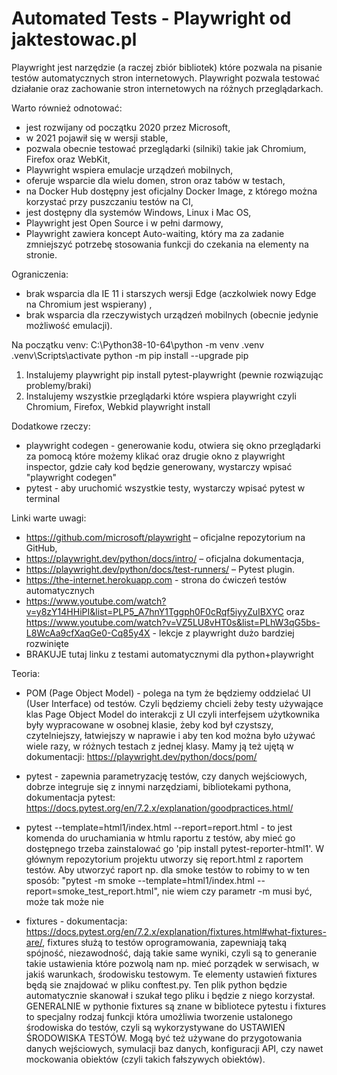 # Automated Tests - Playwright od jaktestowac.pl

Playwright jest narzędzie (a raczej zbiór bibliotek) które pozwala na pisanie testów automatycznych stron internetowych. Playwright pozwala testować działanie oraz zachowanie stron internetowych na różnych przeglądarkach.

Warto również odnotować:

- jest rozwijany od początku 2020 przez Microsoft,
- w 2021 pojawił się w wersji stable,
- pozwala obecnie testować przeglądarki (silniki) takie jak Chromium, Firefox oraz WebKit,
- Playwright wspiera emulacje urządzeń mobilnych,
- oferuje wsparcie dla wielu domen, stron oraz tabów w testach,
- na Docker Hub dostępny jest oficjalny Docker Image, z którego można korzystać przy puszczaniu testów na CI,
- jest dostępny dla systemów Windows, Linux i Mac OS,
- Playwright jest Open Source i w pełni darmowy,
- Playwright zawiera koncept Auto-waiting, który ma za zadanie zmniejszyć potrzebę stosowania funkcji do czekania na elementy na stronie.

Ograniczenia:

- brak wsparcia dla IE 11 i starszych wersji Edge (aczkolwiek nowy Edge na Chromium jest wspierany) ,
- brak wsparcia dla rzeczywistych urządzeń mobilnych (obecnie jedynie możliwość emulacji).

Na początku venv:
C:\Python38-10-64\python -m venv .venv
.venv\Scripts\activate
python -m pip install --upgrade pip

1. Instalujemy playwright
   pip install pytest-playwright (pewnie rozwiązując problemy/braki)
2. Instalujemy wszystkie przeglądarki które wspiera playwright czyli Chromium, Firefox, Webkid
   playwright install

Dodatkowe rzeczy:

- playwright codegen - generowanie kodu, otwiera się okno przeglądarki za pomocą które możemy klikać oraz drugie okno z playwright inspector, gdzie cały kod będzie generowany, wystarczy wpisać "playwright codegen"
- pytest - aby uruchomić wszystkie testy, wystarczy wpisać pytest w terminal

Linki warte uwagi:

- https://github.com/microsoft/playwright – oficjalne repozytorium na GitHub,
- https://playwright.dev/python/docs/intro/ – oficjalna dokumentacja,
- https://playwright.dev/python/docs/test-runners/ – Pytest plugin.
- https://the-internet.herokuapp.com - strona do ćwiczeń testów automatycznych
- https://www.youtube.com/watch?v=y8zY14HHiPI&list=PLP5_A7hnY1Tggph0F0cRqf5iyyZuIBXYC oraz https://www.youtube.com/watch?v=VZ5LU8vHT0s&list=PLhW3qG5bs-L8WcAa9cfXaqGe0-Cq85y4X - lekcje z playwright dużo bardziej rozwinięte
- BRAKUJE tutaj linku z testami automatycznymi dla python+playwright

Teoria:

- POM (Page Object Model) - polega na tym że będziemy oddzielać UI (User Interface) od testów. Czyli będziemy chcieli żeby testy używające klas Page Object Model do interakcji z UI czyli interfejsem użytkownika były wypracowane w osobnej klasie, żeby kod był czystszy, czytelniejszy, łatwiejszy w naprawie i aby ten kod można było używać wiele razy, w różnych testach z jednej klasy. Mamy ją też ujętą w dokumentacji: https://playwright.dev/python/docs/pom/

- pytest - zapewnia parametryzację testów, czy danych wejściowych, dobrze integruje się z innymi narzędziami, bibliotekami pythona, dokumentacja pytest: https://docs.pytest.org/en/7.2.x/explanation/goodpractices.html/
- pytest --template=html1/index.html --report=report.html - to jest komenda do uruchamiania w htmlu raportu z testów, aby mieć go dostępnego trzeba zainstalować go 'pip install pytest-reporter-html1'. W głównym repozytorium projektu utworzy się report.html z raportem testów. Aby utworzyć raport np. dla smoke testów to robimy to w ten sposób: "pytest -m smoke --template=html1/index.html --report=smoke_test_report.html", nie wiem czy parametr -m musi być, może tak może nie

- fixtures - dokumentacja: https://docs.pytest.org/en/7.2.x/explanation/fixtures.html#what-fixtures-are/, fixtures służą to testów oprogramowania, zapewniają taką spójność, niezawodność, dają takie same wyniki, czyli są to generanie takie ustawienia które pozwolą nam np. mieć porządek w serwisach, w jakiś warunkach, środowisku testowym. Te elementy ustawień fixtures będą sie znajdować w pliku conftest.py. Ten plik python będzie automatycznie skanował i szukał tego pliku i będzie z niego korzystał. GENERALNIE w pythonie fixtures są znane w bibliotece pytestu i fixtures to specjalny rodzaj funkcji która umożliwia tworzenie ustalonego środowiska do testów, czyli są wykorzystywane do USTAWIEŃ ŚRODOWISKA TESTÓW. Mogą być też używane do przygotowania danych wejściowych, symulacji baz danych, konfiguracji API, czy nawet mockowania obiektów (czyli takich fałszywych obiektów).
